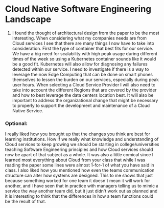 # Cloud Native Software Engineering Landscape

1. I found the thought of architectural design from the paper to be the most interesting. When considering what my companies needs are from Cloud services I see that there are many things I now have to take into consideration. First the type of container that best fits for our service. We have a big need for scalability with high peak usage during different times of the week so using a Kubernetes container sounds like it would be a good fit. Kubernetes will also allow for diagnosing any failures detected within our service. I need to investigate if there is a way to leverage the now Edge Computing that can be done on smart phones themselves to lessen the burden on our services, especially during peak user hours. When selecting a Cloud Service Provider I will also need to take into account the different Regions that are covered by the provider and how to best leverage the data centers location best. It will also be important to address the organizational change that might be necessary to properly to support the development and maintenance of a Cloud Native Service.

### Optional: 
I really liked how you brought up that the changes you think are best for learning institutions. How if we really what knowledge and understanding of Cloud services to keep growing we should be starting in college/universities teaching Software Engineering principles and how Cloud services should now be apart of that subject as a whole. It was also a little comical since I learned most everything about Cloud from your class that while I was reading the paper some lines were almost 1-for-1 of what you have said in class. I also liked how you mentioned how even the teams communication structure can alter how systems are designed. This to me shows that just because something worked for one team it doesn't mean it will work for another, and I have seen that in practice with managers telling us to mimic a service the way another team did, but it just didn't work out as planned and it is interesting to think that the differences in how a team functions could be the result of that.
